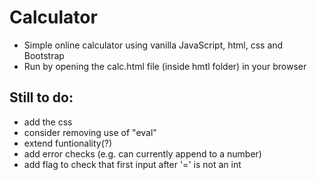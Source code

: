 # Calculator
- Simple online calculator using vanilla JavaScript, html, css and Bootstrap
- Run by opening the calc.html file (inside hmtl folder) in your browser

## Still to do:
- add the css
- consider removing use of "eval"
- extend funtionality(?)
- add error checks (e.g. can currently append to a number)
- add flag to check that first input after '=' is not an int
